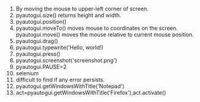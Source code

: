 1) By moving the mouse to upper-left corner of screen.
2) pyautogui.size() returns height and width.
3) pyautogui.position()
4) pyautogui.moveTo() moves mouse to  coordinates on the screen. pyautogui.move() moves the mouse relative to current mouse position.
5) pyautogui.drag()
6) pyautogui.typewrite('Hello, world!)
7) pyautogui.press()
8) pyautogui.screenshot('screenshot.png')
9) pyautogui.PAUSE=2
10) selenium
11) difficult to find if any error persists.
12) pyautogui.getWindowsWithTitle('Notepad')
13) act=pyautogui.getWindowsWithTitle('Firefox'),act.activate()